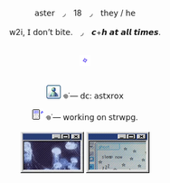 <div align="center">
  
<br>
<p align="center"> 
  
  𝖺𝗌𝗍𝖾𝗋　◞　18　◞　𝗍𝗁𝖾𝗒 / 𝗁𝖾

<p align="center">
  𝗐2𝗂, 𝖨 𝖽𝗈𝗇’𝗍 𝖻𝗂𝗍𝖾.　◞　𝙘+𝙝 𝙖𝙩 𝙖𝙡𝙡 𝙩𝙞𝙢𝙚𝙨. </p>

<br>
<div align="center">
  <img src="IMG_3759.gif">
<br>
<br>

![dc](IMG_8530.gif) 𖦹˙— 𝖽𝖼: 𝖺𝗌𝗍𝗑𝗋𝗈𝗑 

![sp](IMG_3756.gif) 𖦹˙— 𝗐𝗈𝗋𝗄𝗂𝗇𝗀 𝗈𝗇 𝗌𝗍𝗋𝗐𝗉𝗀.
<br>
<br>
![jelly](IMG_8536.gif) ![zzz](IMG_8537.png)
<br>
<br>
<div align="center">
 
